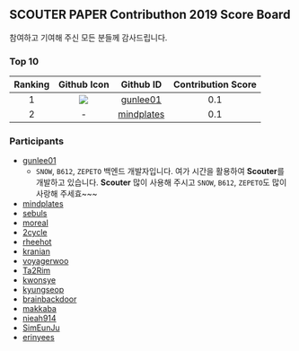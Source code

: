 ## SCOUTER PAPER Contributhon 2019 Score Board

참여하고 기여해 주신 모든 분들께 감사드립니다.

### Top 10 
|Ranking|Github Icon|Github ID|Contribution Score|
|:----:|:----:|:----:|:----:|
|1|![](https://avatars1.githubusercontent.com/u/6788732?s=60&v=4)|[gunlee01](https://github.com/gunlee01)|0.1|
|2|-|[mindplates](https://github.com/mindplates)|0.1|

### Participants
* [gunlee01](https://github.com/gunlee01)  
  - `SNOW`, `B612`, `ZEPETO` 백엔드 개발자입니다. 여가 시간을 활용하여 **Scouter**를 개발하고 있습니다. **Scouter** 많이 사용해 주시고 `SNOW`, `B612`, `ZEPETO`도 많이 사랑해 주세효~~~
* [mindplates](https://github.com/mindplates)  
* [sebuls](https://github.com/sebuls)  
* [moreal](https://github.com/moreal)  
* [2cycle](https://github.com/2cycle)  
* [rheehot](https://github.com/rheehot)  
* [kranian](https://github.com/kranian)  
* [voyagerwoo](https://github.com/voyagerwoo)  
* [Ta2Rim](https://github.com/Ta2Rim)  
* [kwonsye](https://github.com/kwonsye)  
* [kyungseop](https://github.com/kyungseop)  
* [brainbackdoor](https://github.com/brainbackdoor)  
* [makkaba](https://github.com/makkaba)  
* [nieah914](https://github.com/nieah914)  
* [SimEunJu](https://github.com/SimEunJu)  
* [erinyees](https://github.com/erinyees)  
